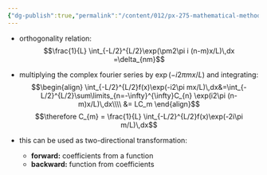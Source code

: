 ```yaml
---
{"dg-publish":true,"permalink":"/content/012/px-275-mathematical-methods/term-2/h-fourier-series-and-transforms/px-275-h2-calculating-coefficients/","noteIcon":"1","created":"2025-08-27T13:15:23.747+01:00","updated":"2025-04-11T11:14:39.000+01:00"}
---
```


- orthogonality relation:
$$\frac{1}{L} \int_{-L/2}^{L/2}\exp(\pm2\pi i (n-m)x/L)\,dx =\delta_{nm}$$
- multiplying the complex fourier series by $\exp(-i2\pi mx/L)$ and integrating:
$$\begin{align}
\int_{-L/2}^{L/2}f(x)\exp(-i2\pi mx/L)\,dx&=\int_{-L/2}^{L/2}\sum\limits_{n=-\infty}^{\infty}C_{n} \exp(i2\pi (n-m)x/L)\,dx\\\\
&= LC_m
\end{align}$$
$$\therefore C_{m} = \frac{1}{L} \int_{-L/2}^{L/2}f(x)\exp(-2i\pi m/L)\,dx$$

- this can be used as two-directional transformation:
	- **forward:** coefficients from a function
	- **backward:** function from coefficients
